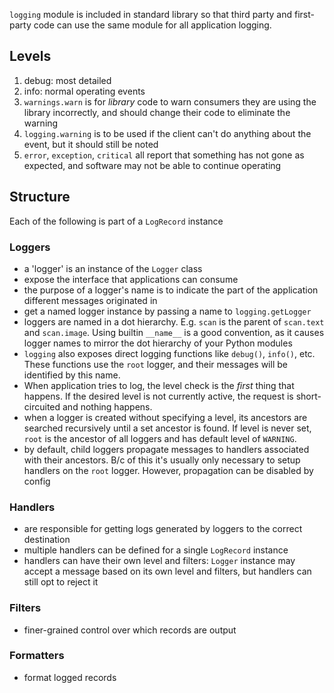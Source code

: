 `logging` module is included in standard library so that third party and first-party code can use the same module for all application logging.

## Levels
1. debug: most detailed
2. info: normal operating events
3. `warnings.warn` is for *library* code to warn consumers they are using the library incorrectly, and should change their code to eliminate the warning
4. `logging.warning` is to be used if the client can't do anything about the event, but it should still be noted
5. `error`, `exception`, `critical` all report that something has not gone as expected, and software may not be able to continue operating

## Structure
Each of the following is part of a `LogRecord` instance

### Loggers
- a 'logger' is an instance of the `Logger` class
- expose the interface that applications can consume
- the purpose of a logger's name is to indicate the part of the application different messages originated in
- get a named logger instance by passing a name to `logging.getLogger`
- loggers are named in a dot hierarchy. E.g. `scan` is the parent of `scan.text` and `scan.image`. Using builtin `__name__` is a good convention, as it causes logger names to mirror the dot hierarchy of your Python modules
- `logging` also exposes direct logging functions like `debug()`, `info()`, etc. These functions use the `root` logger, and their messages will be identified by this name.
- When application tries to log, the level check is the *first* thing that happens. If the desired level is not currently active, the request is short-circuited and nothing happens.
- when a logger is created without specifying a level, its ancestors are searched recursively until a set ancestor is found. If level is never set, `root` is the ancestor of all loggers and has default level of `WARNING`.
- by default, child loggers propagate messages to handlers associated with their ancestors. B/c of this it's usually only necessary to setup handlers on the `root` logger. However, propagation can be disabled by config

### Handlers
- are responsible for getting logs generated by loggers to the correct destination
- multiple handlers can be defined for a single `LogRecord` instance
- handlers can have their own level and filters: `Logger` instance may accept a message based on its own level and filters, but handlers can still opt to reject it

### Filters
- finer-grained control over which records are output

### Formatters
- format logged records